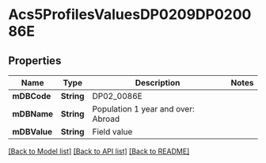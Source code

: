 # Acs5ProfilesValuesDP0209DP020086E

## Properties
Name | Type | Description | Notes
------------ | ------------- | ------------- | -------------
**mDBCode** | **String** | DP02_0086E | 
**mDBName** | **String** | Population 1 year and over: Abroad | 
**mDBValue** | **String** | Field value | 

[[Back to Model list]](../README.md#documentation-for-models) [[Back to API list]](../README.md#documentation-for-api-endpoints) [[Back to README]](../README.md)


